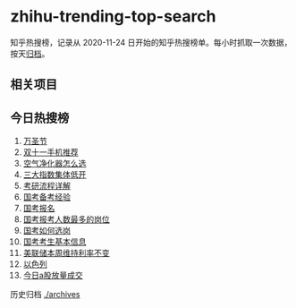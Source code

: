# zhihu-trending-top-search

知乎热搜榜，记录从 2020-11-24
日开始的知乎热搜榜单。每小时抓取一次数据，按天[归档](./archives)。

## 相关项目

## 今日热搜榜

<!-- BEGIN -->
<!-- 最后更新时间 Thu Nov 02 2023 12:09:06 GMT+0800 (China Standard Time) -->

1. [万圣节](https://www.zhihu.com/search?q=万圣节)
1. [双十一手机推荐](https://www.zhihu.com/search?q=双十一手机推荐)
1. [空气净化器怎么选](https://www.zhihu.com/search?q=空气净化器怎么选)
1. [三大指数集体低开](https://www.zhihu.com/search?q=三大指数集体低开)
1. [考研流程详解](https://www.zhihu.com/search?q=考研流程详解)
1. [国考备考经验](https://www.zhihu.com/search?q=国考备考经验)
1. [国考报名](https://www.zhihu.com/search?q=国考报名)
1. [国考报考人数最多的岗位](https://www.zhihu.com/search?q=国考报考人数最多的岗位)
1. [国考如何选岗](https://www.zhihu.com/search?q=国考如何选岗)
1. [国考考生基本信息](https://www.zhihu.com/search?q=国考考生基本信息)
1. [美联储本周维持利率不变](https://www.zhihu.com/search?q=美联储本周维持利率不变)
1. [以色列](https://www.zhihu.com/search?q=以色列)
1. [今日a股放量成交](https://www.zhihu.com/search?q=今日a股放量成交)

<!-- END -->

历史归档 [./archives](./archives)
